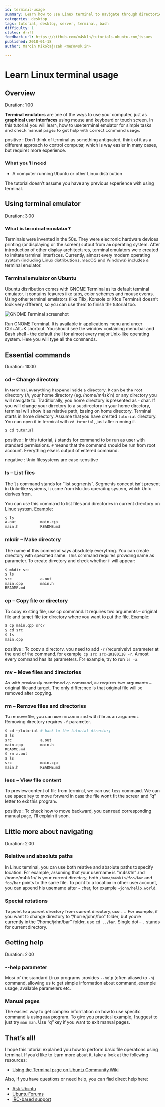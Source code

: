 ```yaml
---
id: terminal-usage
summary: Learn how to use Linux terminal to navigate through directories and perform simple operations on files. Familiarize yourself with the most common commands and learn using `man` command to read manual pages.
categories: desktop
tags: tutorial, desktop, server, terminal, bash
difficulty: 1
status: draft
feedback_url: https://github.com/m4sk1n/tutorials.ubuntu.com/issues
published: 2018-01-18
author: Marcin Mikołajczak <me@m4sk.in>

---
```


# Learn Linux terminal usage

## Overview
Duration: 1:00

**Terminal emulators** are one of the ways to use your computer, just as **graphical user interfaces** using mouse and keyboard or touch screen. In this tutorial, you will learn, how to use terminal emulator for simple tasks and check manual pages to get help with correct command usage.

positive
: Don’t think of terminal as something antiquated, think of it as a different approach to control computer, which is way easier in many cases, but requires more experience.

### What you’ll need

  - A computer running Ubuntu or other Linux distribution

The tutorial doesn’t assume you have any previous experience with using terminal.

## Using terminal emulator
Duration: 3:00

### What is terminal emulator?

Terminals were invented in the 50s. They were electronic hardware devices printing (or displaying on the screen) output from an operating system. After introduction of other display architectures, terminal emulators were created to imitate terminal interfaces. Currently, almost every modern operating system (including Linux distributions, macOS and Windows) includes a terminal emulator.

### Terminal emulator on Ubuntu

Ubuntu distribution comes with GNOME Terminal as its default terminal emulator. It contains features like tabs, color schemes and mouse events. Using other terminal emulators (like Tilix, Konsole or Xfce Terminal) doesn’t look very different, so you can use them to finish the tutorial too.

![GNOME Terminal screenshot](images/gnome-terminal.png)

Run GNOME Terminal. It is available in applications menu and under Ctrl+Alt+K shortcut. You should see the window containing menu bar and Bash shell – the default shell for almost every major Unix-like operating system. Here you will type all the commands.

## Essential commands
Duration: 10:00

### cd – Change directory

In terminal, everything happens inside a directory. It can be the root directory (/), your home directory (eg. /home/m4sk1n) or any directory you will navigate to. Traditionally, you home directory is presented as `~` char. If you will change your directory to a subdirectory in your home directory, terminal will show it as relative path, basing on home directory. Terminal starts in home directory. Assume that you have created `tutorial` directory. You can open it in terminal with `cd tutorial`, just after running it.

```bash
$ cd tutorial
```

positive
: In this tutorial, `$` stands for command to be run as user with standard permissions. `#` means that the command should be run from root account. Everything else is output of entered command.

negative
: Unix filesystems are case-sensitive

### ls – List files

The `ls` command stands for “list segments”. Segments concept isn’t present in Unix-like systems, it came from Multics operating system, which Unix derives from.

You can use this command to list files and directories in current directory on Linux system. Example:

```bash
$ ls
a.out           main.cpp
main.h          README.md
```

### mkdir – Make directory

The name of this commend says absolutely everything. You can create directory with specified name. This command requires providing name as parameter. To create directory and check whether it will appear:

```bash
$ mkdir src
$ ls
src             a.out
main.cpp        main.h
README.md
```

### cp – Copy file or directory

To copy existing file, use cp command. It requires two arguments – original file and target file (or directory where you want to put the file. Example:

```bash
$ cp main.cpp src/
$ cd src
$ ls
main.cpp
```

positive
: To copy a directory, you need to add `-r` (recursively) parameter at the end of the command, for example: `cp src src-20180118 -r`. Almost every command has its parameters. For example, try to run `ls -a`.

### mv – Move files and directories

As with previously mentioned `cp` command, `mv` requires two arguments – original file and target. The only difference is that original file will be removed after copying.

### rm – Remove files and directories

To remove file, you can use `rm` command with file as an argument. Removing directory requires `-f` parameter.

```bash
$ cd ~/tutorial # back to the tutorial directory
$ ls
src             a.out
main.cpp        main.h
README.md
$ rm a.out
$ ls
src             main.cpp
main.h          README.md
```

### less – View file content

To preview content of file from terminal, we can use `less` command. We can use space key to move forward in case the file won’t fit the screen and “q” letter to exit this program.

positive
: To check how to move backward, you can read corresponding manual page, I’ll explain it soon.

## Little more about navigating
Duration: 2:00

### Relative and absolute paths

In Linux terminal, you can use both relative and absolute paths to specify location. For example, assuming that your username is “m4sk1n” and /home/m4sk1n/ is your current directory, both `/home/m4sk1n/foo/bar` and `foo/bar` points to the same file. To point to a location in other user account, you can append his username after `~` char, for example `~john/hello.world`.

### Special notations

To point to a parent directory from current directory, use `..`. For example, if you want to change directory to “/home/john/foo” folder, but you’re currently in the “/home/john/bar” folder, use `cd ../bar`. Single dot – `.` stands for current directory.

## Getting help
Duration: 2:00

### --help parameter

Most of the standard Linux programs provides `--help` (often aliased to `-h`) command, allowing us to get simple information about command, example usage, available parameters etc.

### Manual pages

The easiest way to get complex information on how to use specific command is using `man` program. To give you practical example, I suggest to just try `man man`. Use “q” key if you want to exit manual pages.

## That’s all!

I hope this tutorial explained you how to perform basic file operations using terminal. If you’d like to learn more about it, take a look at the following resources:

* [Using the Terminal page on Ubuntu Community Wiki](https://help.ubuntu.com/community/UsingTheTerminal_)

Also, if you have questions or need help, you can find direct help here:

* [Ask Ubuntu](https://askubuntu.com/)
* [Ubuntu Forums](https://ubuntuforums.org/)
* [IRC-based support](https://wiki.ubuntu.com/IRC/ChannelList)
